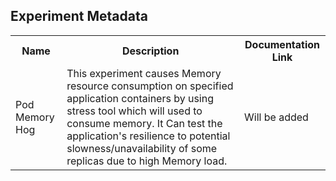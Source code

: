 ## Experiment Metadata

<table>
<tr>
<th> Name </th>
<th> Description </th>
<th> Documentation Link </th>
</tr>
<tr>
 <td> Pod Memory Hog </td>
 <td> This experiment causes Memory resource consumption on specified application containers by using stress tool which will used to consume memory. It Can test the application's resilience to potential slowness/unavailability of some replicas due to high Memory load.</td>
 <td>  Will be added </td>
 </tr>
 </table>